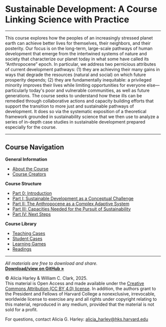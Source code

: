 # Sustainable Development: A Course Linking Science with Practice


---

This course explores how the peoples of an increasingly stressed planet earth can achieve better lives for themselves, their neighbors, and their posterity. Our focus is on the long-term, large-scale pathways of human development that emerge from the intertwined systems of nature and society that characterize our planet today in what some have called its “Anthropocene” epoch. In particular, we address two pernicious attributes of current development pathways: (1) they are achieving their many gains in ways that degrade the resources (natural and social) on which future prosperity depends; (2) they are fundamentally inequitable: a privileged minority improves their lives while limiting opportunities for everyone else—particularly today's poor and vulnerable communities, as well as future generations. The course seeks to understand how these ills can be remedied through collaborative actions and capacity building efforts that support the transition to more just and sustainable pathways of development. It does so via the systematic exposition of a theoretical framework grounded in sustainability science that we then use to analyze a series of in-depth case studies in sustainable development prepared especially for the course.

---

##  Course Navigation

**General Information**
- [About the Course](about.md)
- [Course Creators](creators.md)

**Course Structure**
- [Part 0: Introduction](part-0-introduction/)
- [Part I: Sustainable Development as a Conceptual Challenge](part-1-conceptual-challenge/)
- [Part II: The Anthropocene as a Complex Adaptive System](part-2-anthropocene/)
- [Part III: Capacities Needed for the Pursuit of Sustainability](part-3-capacities/)
- [Part IV: Next Steps](part-4-next-steps/)

**Course Library**
- [Teaching Cases](course-library/teaching-cases/)
- [Student Cases](course-library/student-cases/)
- [Learning Games](course-library/learning-games/)
- [Readings](course-library/readings/)

---

_All materials are free to download and share._  
**[Download/view on GitHub »](https://github.com/agharley/sustdev)**

© Alicia Harley & William C. Clark, 2025.  
This material is Open Access and made available under the [Creative Commons Attribution (CC BY 4.0) license](https://creativecommons.org/licenses/by/4.0/). In addition, the authors grant to the President and Fellows of Harvard College a nonexclusive, irrevocable, worldwide license to exercise any and all rights under copyright relating to this material, reproduced in any medium, provided that the material is not sold for a profit.

For questions, contact Alicia G. Harley: [alicia_harley@hks.harvard.edu](mailto:alicia_harley@hks.harvard.edu)